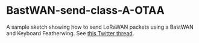 # BastWAN-send-class-A-OTAA

A sample sketch showing how to send LoRaWAN packets using a BastWAN and Keyboard Featherwing. See [this Twitter thread](https://twitter.com/Kongduino/status/1468828260238721026).